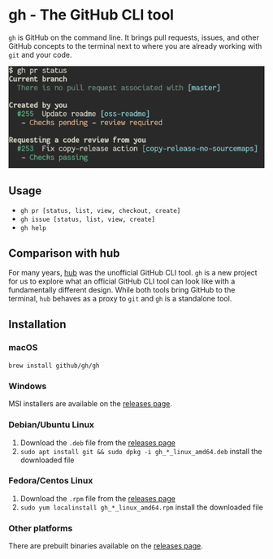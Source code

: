 # gh - The GitHub CLI tool

`gh` is GitHub on the command line. It brings pull requests, issues, and other GitHub concepts to
the terminal next to where you are already working with `git` and your code.

![screenshot of usage](./screenshot.png)

## Usage

- `gh pr [status, list, view, checkout, create]`
- `gh issue [status, list, view, create]`
- `gh help`


## Comparison with hub

For many years, [hub][] was the unofficial GitHub CLI tool. `gh` is a new project for us to explore
what an official GitHub CLI tool can look like with a fundamentally different design. While both
tools bring GitHub to the terminal, `hub` behaves as a proxy to `git` and `gh` is a standalone
tool.


## Installation

### macOS

`brew install github/gh/gh`

### Windows

MSI installers are available on the [releases page][].

### Debian/Ubuntu Linux

1. Download the `.deb` file from the [releases page][]
2. `sudo apt install git && sudo dpkg -i gh_*_linux_amd64.deb`  install the downloaded file

### Fedora/Centos Linux

1. Download the `.rpm` file from the [releases page][]
2. `sudo yum localinstall gh_*_linux_amd64.rpm` install the downloaded file

### Other platforms

There are prebuilt binaries available on the [releases page][].


 [releases page]: https://github.com/cli/cli/releases/latest
 [hub]: https://github.com/github/hub
